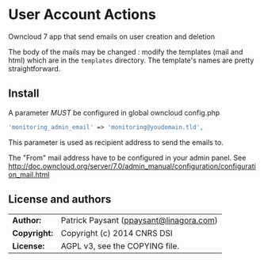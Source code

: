 # User Account Actions

Owncloud 7 app that send emails on user creation and deletion

The body of the mails may be changed : modify the templates (mail and html) which are in the `templates` directory. The template's names are pretty straightforward.

## Install

A parameter *MUST* be configured in global owncloud config.php
```php
'monitoring_admin_email' => 'monitoring@youdomain.tld',
```

This parameter is used as recipient address to send the emails to.

The "From" mail address have to be configured in your admin panel. See http://doc.owncloud.org/server/7.0/admin_manual/configuration/configuration_mail.html

## License and authors

|                      |                                          |
|:---------------------|:-----------------------------------------|
| **Author:**          | Patrick Paysant (<ppaysant@linagora.com>)
| **Copyright:**       | Copyright (c) 2014 CNRS DSI
| **License:**         | AGPL v3, see the COPYING file.